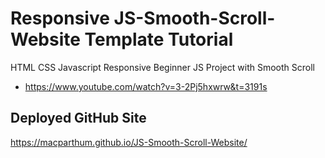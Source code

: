 # Responsive JS-Smooth-Scroll-Website Template Tutorial

HTML CSS Javascript Responsive Beginner JS Project with Smooth Scroll
* https://www.youtube.com/watch?v=3-2Pj5hxwrw&t=3191s

## Deployed GitHub Site
https://macparthum.github.io/JS-Smooth-Scroll-Website/

